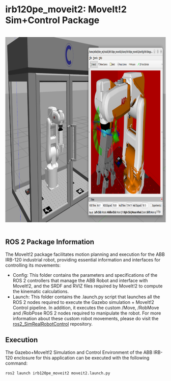 # irb120pe_moveit2: MoveIt!2 Sim+Control Package

<br />
<div align="center">
  <a>
    <img src="../media/moveit2.png" alt="header" width="1000" height="580">
  </a>

  <br />
</div>
<br />

<!-- INFORMATION -->
## ROS 2 Package Information

The MoveIt!2 package facilitates motion planning and execution for the ABB IRB-120 industrial robot, providing essential information and interfaces for controlling its movements:
- Config: This folder contains the parameters and specifications of the ROS 2 controllers that manage the ABB Robot and interface with MoveIt!2, and the SRDF and RVIZ files required by MoveIt!2 to compute the kinematic calculations. 
- Launch: This folder contains the .launch.py script that launches all the ROS 2 nodes required to execute the Gazebo simulation + MoveIt!2 Control pipeline. In addition, it executes the custom /Move, /RobMove and /RobPose ROS 2 nodes required to manipulate the robot. For more information about these custom robot movements, please do visit the [ros2_SimRealRobotControl](https://github.com/IFRA-Cranfield/ros2_SimRealRobotControl/tree/humble/ros2srrc_execution) repository.

<!-- Execution -->
## Execution

The Gazebo+MoveIt!2 Simulation and Control Environment of the ABB IRB-120 enclosure for this application can be executed with the following command:
```sh
ros2 launch irb120pe_moveit2 moveit2.launch.py
```

